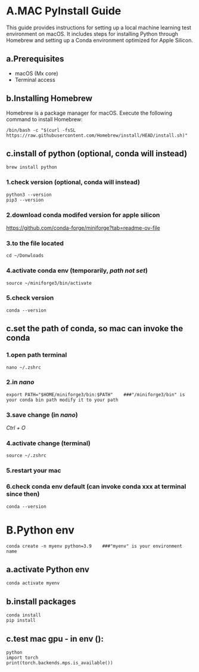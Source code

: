 # A.MAC PyInstall Guide

This guide provides instructions for setting up a local machine learning test environment on macOS. It includes steps for installing Python through Homebrew and setting up a Conda environment optimized for Apple Silicon.

## a.Prerequisites

- macOS (Mx core)
- Terminal access

## b.Installing Homebrew

Homebrew is a package manager for macOS. Execute the following command to install Homebrew:

```
/bin/bash -c "$(curl -fsSL https://raw.githubusercontent.com/Homebrew/install/HEAD/install.sh)"
```

## c.install of python (optional, conda will instead)

```
brew install python
```
### 1.check version (optional, conda will instead)
```
python3 --version
pip3 --version
```
### 2.download conda modifed version for apple silicon
https://github.com/conda-forge/miniforge?tab=readme-ov-file

### 3.to the file located
```
cd ~/Donwloads
```
### 4.activate conda env (temporarily, *path not set*)
```
source ~/miniforge3/bin/activate
```
### 5.check version
```
conda --version
```
## c.set the path of conda, so mac can invoke the conda
### 1.open path terminal
```
nano ~/.zshrc
```
### 2.in *nano*
```
export PATH="$HOME/miniforge3/bin:$PATH"    ###"/miniforge3/bin" is your conda bin path modify it to your path
```
### 3.save change (in *nano*)
*Ctrl + O*
### 4.activate change (terminal)
```
source ~/.zshrc
```
### 5.restart your mac

### 6.check conda env default (can invoke conda xxx at terminal since then)
```
conda --version
```
# B.Python env
```
conda create -n myenv python=3.9    ###"myenv" is your environment name
```


## a.activate Python env
```
conda activate myenv
```

## b.install packages
```
conda install
pip install
```
## c.test mac gpu - in env ():
```
python
import torch
print(torch.backends.mps.is_available())
```





